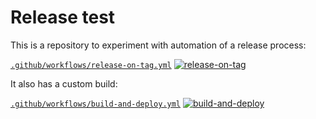 # Release test

<!-- SPDX-License-Identifier: CC0-1.0 -->
<!-- SPDX-FileCopyrightText: 2019-2022 The Foundation for Public Code <info@publiccode.net>, https://standard.publiccode.net/AUTHORS -->

This is a repository to experiment with automation of a release process:

[`.github/workflows/release-on-tag.yml`](.github/workflows/release-on-tag.yml)
[![release-on-tag](https://github.com/publiccodenet/release-test/actions/workflows/release-on-tag.yml/badge.svg?branch=main)](https://github.com/publiccodenet/release-test/actions/workflows/release-on-tag.yml)


It also has a custom build:

[`.github/workflows/build-and-deploy.yml`](.github/workflows/build-and-deploy.yml)
[![build-and-deploy](https://github.com/publiccodenet/release-test/actions/workflows/build-and-deploy.yml/badge.svg)](https://github.com/publiccodenet/release-test/actions/workflows/build-and-deploy.yml)
